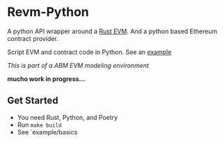 # Revm-Python
A python API wrapper around a [Rust EVM](https://github.com/bluealloy/revm/tree/main). And a python based Ethereum contract provider. 

Script EVM and contract code in Python. See an [example](example/basics.py)

*This is part of a ABM EVM modeling environment*

**mucho work in progress...**

## Get Started
- You need Rust, Python, and Poetry
- Run `make build`
- See `example/basics
